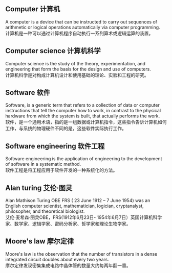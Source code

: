 ## Computer  计算机
A computer is a device that can be instructed to carry out sequences of arithmetic or logical operations automatically via computer programming.   
计算机是一种可以通过计算机程序自动执行一系列算术或逻辑运算的装置。

## Computer science  计算机科学
Computer science is the study of the theory, experimentation, and engineering that form the basis for the design and use of computers.  
计算机科学是对构成计算机设计和使用基础的理论、实验和工程的研究。

## Software  软件
Software, is a generic term that refers to a collection of data or computer instructions that tell the computer how to work, in contrast to the physical hardware from which the system is built, that actually performs the work.  
软件，是一个通用术语，指的是一组数据或计算机指令，这些指令告诉计算机如何工作，与系统的物理硬件不同的是，这些软件实际执行工作。

## Software engineering  软件工程
Software engineering is the application of engineering to the development of software in a systematic method.  
软件工程是将工程应用于软件开发的一种系统化的方法。

## Alan turing  艾伦·图灵
Alan Mathison Turing OBE FRS ( 23 June 1912 – 7 June 1954) was an English computer scientist, mathematician, logician, cryptanalyst, philosopher, and theoretical biologist.  
艾伦·麦希森·图灵OBE，FRS(1912年6月23日- 1954年6月7日）英国计算机科学家、数学家、逻辑学家、密码分析家、哲学家和理论生物学家。

## Moore's law  摩尔定律
Moore's law is the observation that the number of transistors in a dense integrated circuit doubles about every two years.  
摩尔定律发现密集集成电路中晶体管的数量大约每两年翻一番。
